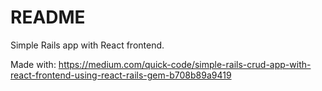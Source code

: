 # README

Simple Rails app with React frontend.

Made with: https://medium.com/quick-code/simple-rails-crud-app-with-react-frontend-using-react-rails-gem-b708b89a9419
